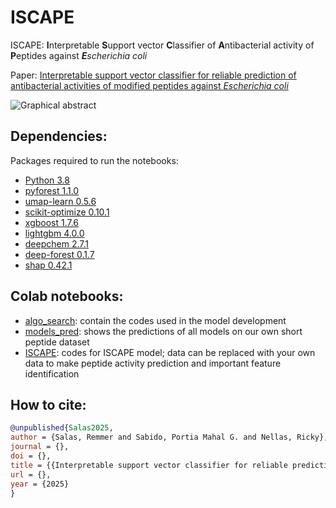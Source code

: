 # ISCAPE
ISCAPE: **I**nterpretable **S**upport vector **C**lassifier of **A**ntibacterial activity of **P**eptides against **_E_**_scherichia coli_

Paper: [Interpretable support vector classifier for reliable prediction of antibacterial activities of modified peptides against *Escherichia coli*]()

![Graphical abstract]()

## Dependencies: 

Packages required to run the notebooks:
- [Python 3.8](https://www.python.org/downloads/release/python-380/)
- [pyforest 1.1.0](https://github.com/8080labs/pyforest)
- [umap-learn 0.5.6](https://github.com/lmcinnes/umap)
- [scikit-optimize 0.10.1](https://github.com/scikit-optimize/scikit-optimize)
- [xgboost 1.7.6](https://github.com/dmlc/xgboost/tree/master)
- [lightgbm 4.0.0](https://github.com/microsoft/LightGBM)
- [deepchem 2.7.1](https://github.com/deepchem/deepchem)
- [deep-forest 0.1.7](https://github.com/LAMDA-NJU/Deep-Forest)
- [shap 0.42.1](https://github.com/shap/shap/tree/master) 

## Colab notebooks:

- [algo_search](https://github.com/mersalas/ISCAPE/blob/main/algo_search.ipynb): contain the codes used in the model development
- [models_pred](https://github.com/mersalas/ISCAPE/blob/main/models_pred.ipynb): shows the predictions of all models on our own short peptide dataset 
- [ISCAPE](https://github.com/mersalas/ISCAPE/blob/main/ISCAPE.ipynb): codes for ISCAPE model; data can be replaced with your own data to make peptide activity prediction and important feature identification

## How to cite:
```bibtex
@unpublished{Salas2025,
author = {Salas, Remmer and Sabido, Portia Mahal G. and Nellas, Ricky},
journal = {},
doi = {},
title = {{Interpretable support vector classifier for reliable prediction of antibacterial activities of modified peptides against *Escherichia coli*}},
url = {},
year = {2025}
}
